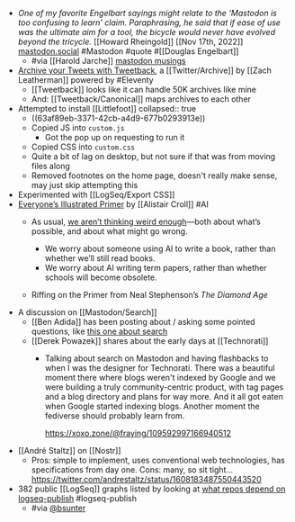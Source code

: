 - *One of my favorite Engelbart sayings might relate to the ‘Mastodon is too confusing to learn’ claim. Paraphrasing, he said that if ease of use was the ultimate aim for a tool, the bicycle would never have evolved beyond the tricycle.* [[Howard Rheingold]] [[Nov 17th, 2022]] [mastodon.social](https://mastodon.social/@hrheingold/109361602358234331) #Mastodon #quote #[[Douglas Engelbart]]
	- #via [[Harold Jarche]] [mastodon musings](https://jarche.com/2022/12/mastodon-musings/)
- [Archive your Tweets with Tweetback](https://www.zachleat.com/web/tweetback/), a [[Twitter/Archive]] by [[Zach Leatherman]] powered by #Eleventy
	- [[Tweetback]] looks like it can handle 50K archives like mine
	- And: [[Tweetback/Canonical]] maps archives to each other
- Attempted to install [[Littlefoot]]
  collapsed:: true
	- ((63af89eb-3371-42cb-a4d9-677b0293913e))
	- Copied JS into `custom.js`
		- Got the pop up on requesting to run it
	- Copied CSS into `custom.css`
	- Quite a bit of lag on desktop, but not sure if that was from moving files along
	- Removed footnotes on the home page, doesn't really make sense, may just skip attempting this
- Experimented with [[LogSeq/Export CSS]]
- [Everyone’s Illustrated Primer](https://acroll.substack.com/p/everyones-illustrated-primer) by [[Alistair Croll]] #AI
	- As usual, [we aren’t thinking weird enough](https://acroll.substack.com/p/we-arent-thinking-weird-enough-1f6f947542ac)—both about what’s possible, and about what might go wrong.
	  
	  * We worry about someone using AI to write a book, rather than whether we’ll still read books.
	  * We worry about AI writing term papers, rather than whether schools will become obsolete.
	- Riffing on the Primer from Neal Stephenson’s _The Diamond Age_
- A discussion on [[Mastodon/Search]]
	- [[Ben Adida]] has been posting about / asking some pointed questions, like [this one about search](https://mastodon.adida.net/@ben/109605040983358553)
	- [[Derek Powazek]] shares about the early days at [[Technorati]]
		- Talking about search on Mastodon and having flashbacks to when I was the designer for Technorati. There was a beautiful moment there where blogs weren't indexed by Google and we were building a truly community-centric product, with tag pages and a blog directory and plans for way more. And it all got eaten when Google started indexing blogs. Another moment the fediverse should probably learn from.
		  
		  https://xoxo.zone/@fraying/109592997166940512
- [[André Staltz]] on [[Nostr]]
	- Pros: simple to implement, uses conventional web technologies, has specifications from day one.
	  Cons: many, so sit tight...
	  https://twitter.com/andrestaltz/status/1608183487550443520
- 382 public [[LogSeq]] graphs listed by looking at [what repos depend on logseq-publish](https://github.com/pengx17/logseq-publish/network/dependents) #logseq-publish
	- #via [@bsunter](https://twitter.com/Bsunter/status/1609052088939712524)